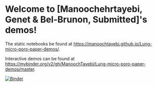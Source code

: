 # Welcome to [Manoochehrtayebi, Genet & Bel-Brunon, Submitted]'s demos!

The static notebooks be found at https://manoochtayebi.github.io/Lung-micro-poro-paper-demos/.

Interactive demos can be found at https://mybinder.org/v2/gh/ManoochTayebi/Lung-micro-poro-paper-demos/master.

[![Binder](https://mybinder.org/badge_logo.svg)](https://mybinder.org/v2/gh/ManoochTayebi/Lung-micro-poro-paper-demos/HEAD)

<!-- Or click this [link](https://mybinder.org/v2/gh/ManoochTayebi/Lung-micro-poro-paper-demos/HEAD) to open Binder. -->

<!-- https://manoochtayebi.github.io/Lung-micro-poro-paper-demos/

https://manoochtayebi.github.io/Lung-micro-poro-paper-demos/notebooks/Figure6.html
https://manoochtayebi.github.io/Lung-micro-poro-paper-demos/notebooks/Figure7.html
https://manoochtayebi.github.io/Lung-micro-poro-paper-demos/notebooks/Figure8.html
https://manoochtayebi.github.io/Lung-micro-poro-paper-demos/notebooks/Figure9&10.html
https://manoochtayebi.github.io/Lung-micro-poro-paper-demos/notebooks/Figure11.html -->

